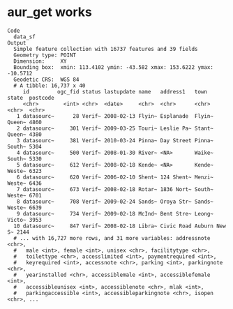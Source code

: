 # aur_get works

    Code
      data_sf
    Output
      Simple feature collection with 16737 features and 39 fields
      Geometry type: POINT
      Dimension:     XY
      Bounding box:  xmin: 113.4102 ymin: -43.582 xmax: 153.6222 ymax: -10.5712
      Geodetic CRS:  WGS 84
      # A tibble: 16,737 x 40
         id         ogc_fid status lastupdate name   address1   town   state  postcode
         <chr>        <int> <chr>  <date>     <chr>  <chr>      <chr>  <chr>  <chr>   
       1 datasourc~      28 Verif~ 2008-02-13 Flyin~ Esplanade  Flyin~ Queen~ 4860    
       2 datasourc~     301 Verif~ 2009-03-25 Touri~ Leslie Pa~ Stant~ Queen~ 4380    
       3 datasourc~     381 Verif~ 2010-03-24 Pinna~ Day Street Pinna~ South~ 5304    
       4 datasourc~     500 Verif~ 2008-01-30 River~ <NA>       Waike~ South~ 5330    
       5 datasourc~     612 Verif~ 2008-02-18 Kende~ <NA>       Kende~ Weste~ 6323    
       6 datasourc~     620 Verif~ 2006-02-10 Shent~ 124 Shent~ Menzi~ Weste~ 6436    
       7 datasourc~     673 Verif~ 2008-02-18 Rotar~ 1836 Nort~ South~ Weste~ 6701    
       8 datasourc~     708 Verif~ 2009-02-24 Sands~ Oroya Str~ Sands~ Weste~ 6639    
       9 datasourc~     734 Verif~ 2009-02-18 McInd~ Bent Stre~ Leong~ Victo~ 3953    
      10 datasourc~     847 Verif~ 2008-02-18 Libra~ Civic Road Auburn New S~ 2144    
      # ... with 16,727 more rows, and 31 more variables: addressnote <chr>,
      #   male <int>, female <int>, unisex <chr>, facilitytype <chr>,
      #   toilettype <chr>, accesslimited <int>, paymentrequired <int>,
      #   keyrequired <int>, accessnote <chr>, parking <int>, parkingnote <chr>,
      #   yearinstalled <chr>, accessiblemale <int>, accessiblefemale <int>,
      #   accessibleunisex <int>, accessiblenote <chr>, mlak <int>,
      #   parkingaccessible <int>, accessibleparkingnote <chr>, isopen <chr>, ...

